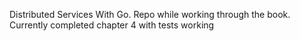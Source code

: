 Distributed Services With Go.
Repo while working through the book.
Currently completed chapter 4 with tests working
